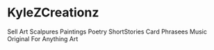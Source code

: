 # KyleZCreationz
Sell Art Scalpures Paintings  Poetry ShortStories Card Phrasees Music Original For Anything Art 
